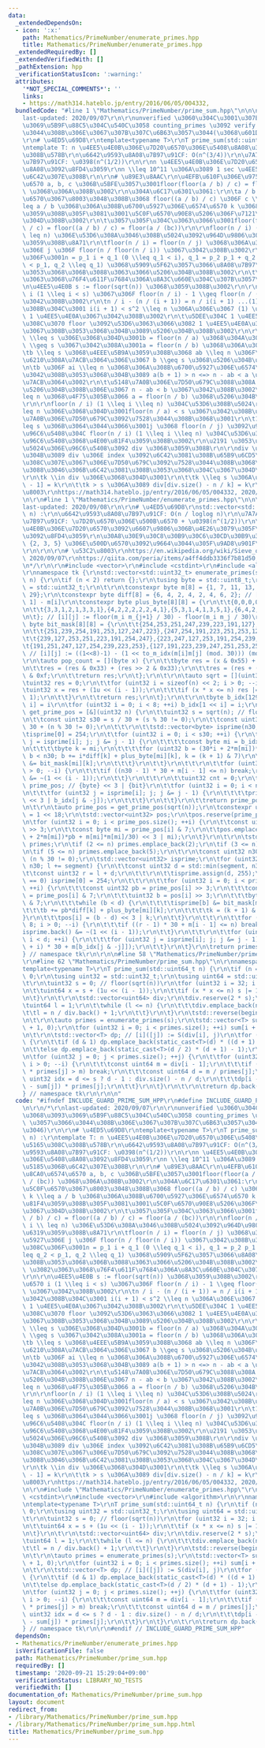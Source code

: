 ```yaml
---
data:
  _extendedDependsOn:
  - icon: ':x:'
    path: Mathematics/PrimeNumber/enumerate_primes.hpp
    title: Mathematics/PrimeNumber/enumerate_primes.hpp
  _extendedRequiredBy: []
  _extendedVerifiedWith: []
  _pathExtension: hpp
  _verificationStatusIcon: ':warning:'
  attributes:
    '*NOT_SPECIAL_COMMENTS*': ''
    links:
    - https://math314.hateblo.jp/entry/2016/06/05/004332,
  bundledCode: "#line 1 \"Mathematics/PrimeNumber/prime_sum.hpp\"\n\n\n\r\n/*\r\n\
    last-updated: 2020/09/07\r\n\r\nunverified \u3060\u304C\u3001\u307B\u3068\u3093\
    \u3069\u5B9F\u88C5\u304C\u540C\u3058 counting_primes \u3092 verify \u3057\u3066\
    \u3044\u308B\u306E\u3067\u307B\u307C\u6B63\u3057\u3044(\u3068\u601D\u3046)\r\n\
    \r\n# \u4ED5\u69D8\r\ntemplate<typename T>\r\nT prime_sum(std::uint64_t n) :\r\
    \ntemplate T: n \u4EE5\u4E0B\u306E\u7D20\u6570\u306E\u5408\u8A08\u3092\u5165\u308C\
    \u308B\u578B\r\n\u6642\u9593\u8A08\u7B97\u91CF: O(n^(3/4))\r\n\u7A7A\u9593\u8A08\
    \u7B97\u91CF: \u0398(n^(1/2))\r\n\r\nn \u4EE5\u4E0B\u306E\u7D20\u6570\u306E\u5408\
    \u8A08\u3092\u8FD4\u3059\r\nn \\leq 10^11 \u306A\u3089 1 sec \u4EE5\u5185\u306B\
    \u6C42\u307E\u308B\r\n\r\n# \u89E3\u8AAC\r\n\u4EFB\u610F\u306E\u975E\u8CA0\u6574\
    \u6570 a, b, c \u306B\u5BFE\u3057\u3001floor(floor(a / b) / c) = floor(a / (bc))\
    \ \u3068\u306A\u308B\u3002\r\n\u304A\u6C17\u6301\u3061:\r\n\ta / b \u3092\u5C0F\
    \u6570\u3067\u8003\u3048\u308B\u3068 floor((a / b) / c) \u306F c \\times k \\\
    leq a / b \u3068\u306A\u308B\u6700\u5927\u306E\u6574\u6570 k \u3068\u4E00\u81F4\
    \u3059\u308B\u305F\u3081\u3001\u5C0F\u6570\u90E8\u5206\u306F\u7121\u8996\u3067\
    \u304D\u308B\u3002\r\n\t\u3057\u305F\u304C\u3063\u3066\u3001floor(floor(a / b)\
    \ / c) = floor((a / b) / c) = floor(a / (bc))\r\n\r\nfloor(n / i) (1 \\leq i \\\
    \ leq n) \u306E\u53D6\u308A\u3046\u308B\u5024\u3092\u964D\u9806\u306B\u5217\u6319\
    \u3059\u308B\u8A71\r\n\tfloor(n / i) = floor(n / j) \u3068\u306A\u308B\u6700\u5927\
    \u306E j \u306F floor(n / floor(n / i)) \u3067\u3042\u308B\u3002\r\n\t\u3053\u308C\
    \u306F\u3001n = p_1 i + q_1 (0 \\leq q_1 < i), q_1 = p_2 p_1 + q_2 (0 \\leq q_2\
    \ < p_1, q_2 \\leq q_1) \u3068\u5909\u5F62\u3057\u3066\u8A08\u7B97\u3059\u308B\
    \u3053\u3068\u306B\u3088\u3063\u3066\u5206\u304B\u308B\u3002\r\n\t\u2191 \u3082\
    \u3063\u3068\u76F4\u611F\u7684\u306A\u8A3C\u660E\u304C\u307B\u3057\u3044\r\n\r\
    \n\u4EE5\u4E0B s := floor(sqrt(n)) \u3068\u3059\u308B\u3002\r\n\r\n\u6574\u6570\
    \ i (1 \\leq i < s) \u3067\u306F floor(n / i) - 1 \\geq floor(n / (i + 1)) \u3067\
    \u3042\u308B\u3002\r\n\tn / i - (n / (i + 1)) = n / i(i + 1) ...(1) \u3067\u3042\
    \u308B\u304C\u3001 i(i + 1) < s^2 \\leq n \u306A\u306E\u3067 (1) \u5F0F\u306F\
    \ 1 \u4EE5\u4E0A\u3067\u3042\u308B\u3002\r\n\t\u5DEE\u304C 1 \u4EE5\u4E0A\u3042\
    \u308C\u3070 floor \u3092\u53D6\u3063\u3066\u3082 1 \u4EE5\u4E0A\u306E\u5DEE\u304C\
    \u3067\u308B\u3053\u3068\u304B\u3089\u5206\u304B\u308B\u3002\r\n\r\n1 \\leq a\
    \ \\leq s \u306E\u3068\u304D\u3001b = floor(n / a) \u3068\u304A\u304F\u3068 b\
    \ \\geq s \u3067\u3042\u308A\u3001a = floor(n / b) \u3068\u306A\u308B\u3002\r\n\
    \tb \\leq s \u3068\u4EEE\u5B9A\u3059\u308B\u3068 ab \\leq n \u306F\u5FC5\u305A\
    \u6210\u308A\u7ACB\u3064\u306E\u3067 b \\geq s \u3068\u5206\u304B\u308B\u3002\r\
    \n\tb \u306F ai \\leq n \u3068\u306A\u308B\u6700\u5927\u306E\u6574\u6570 i \u3067\
    \u3042\u308B\u3053\u3068\u304B\u3089 a(b + 1) > n <=> n - ab < a \u304C\u6210\u308A\
    \u7ACB\u3064\u3002\r\n\t\u5148\u7A0B\u306E\u7D50\u679C\u3088\u308A a \\leq b \u3068\
    \u5206\u304B\u308B\u306E\u3067 n - ab < b \u3067\u3042\u308B\u3002\r\n\tab \\\
    leq n \u3068\u4F75\u305B\u3066 a = floor(n / b) \u3068\u5206\u304B\u308B\u3002\
    \r\n\r\nfloor(n / i) (1 \\leq i \\leq n) \u304C\u53D6\u308B\u5024\r\n\ts < a \\\
    leq n \u306E\u3068\u304D\u3001floor(n / a) < s \u3067\u3042\u308B\u306E\u3067\u5148\
    \u7A0B\u306E\u7D50\u679C\u3092\u7528\u3044\u308B\u3068\u3001\r\n\t1 \\leq j \\\
    leq s \u306B\u3064\u3044\u3066\u3001j \u3068 floor(n / j) \u3092\u96C6\u3081\u305F\
    \u96C6\u5408\u304C floor(n / i) (1 \\leq i \\leq n) \u304C\u53D6\u308B\u5024\u306E\
    \u96C6\u5408\u3068\u4E00\u81F4\u3059\u308B\u3002\r\n\u2191 \u3053\u306E\u53D6\u308B\
    \u5024\u306E\u96C6\u5408\u3092 div \u3068\u3059\u308B\r\n\r\ndiv \u306E\u8981\u7D20\
    \u304B\u3089 div \u306E index \u3092\u6C42\u3081\u308B\u65B9\u6CD5\r\n\t\u3053\
    \u308C\u307E\u3067\u306E\u7D50\u679C\u3092\u7528\u3044\u308B\u3068\u6B21\u306E\
    \u3088\u3046\u306B\u6C42\u3081\u308B\u3053\u3068\u304C\u3067\u304D\u308B\u3002\
    \r\n\tk \\in div \u306E\u3068\u304D\u3001\r\n\t\tk \\leq s \u306A\u3089 div[k\
    \ - 1] = k\r\n\t\tk > s \u306A\u3089 div[div.size() - n / k] = k\r\n\t\r\n# \u53C2\
    \u8003\r\nhttps://math314.hateblo.jp/entry/2016/06/05/004332, 2020/09/07\r\n*/\r\
    \n\r\n#line 1 \"Mathematics/PrimeNumber/enumerate_primes.hpp\"\n\n\n\r\n/*\r\n\
    last-updated: 2020/09/08\r\n\r\n# \u4ED5\u69D8\r\nstd::vector<std::uint32_t> enumerate_primes(std::uint32_t\
    \ n) :\r\n\u6642\u9593\u8A08\u7B97\u91CF: O(n / loglog n)\r\n\u7A7A\u9593\u8A08\
    \u7B97\u91CF: \u7D20\u6570\u306E\u500B\u6570 + \u0398(n^(1/2))\r\n\r\nn \u4EE5\
    \u4E0B\u306E\u7D20\u6570\u3092\u6607\u9806\u306B\u4E26\u3079\u305F\u914D\u5217\
    \u3092\u8FD4\u3059\r\n\u30A8\u30E9\u30C8\u30B9\u30C6\u30CD\u30B9\u306E\u7BE9\u306E\
    \ {2, 3, 5} \u306E\u500D\u6570\u3092\u9664\u3044\u305F\u9AD8\u901F\u5316\u7248\
    \r\n\r\n\r\n# \u53C2\u8003\r\nhttps://en.wikipedia.org/wiki/Sieve_of_Eratosthenes,\
    \ 2020/09/07\r\nhttps://qiita.com/peria/items/a4ff4ddb3336f7b81d50, 2020/09/08\r\
    \n*/\r\n\r\n#include <vector>\r\n#include <cstdint>\r\n#include <algorithm>\r\n\
    \r\nnamespace tk {\r\nstd::vector<std::uint32_t> enumerate_primes(std::uint32_t\
    \ n) {\r\n\tif (n < 2) return {};\r\n\tusing byte = std::uint8_t;\r\n\tusing uint32\
    \ = std::uint32_t;\r\n\t\r\n\tconstexpr byte m[8] = {1, 7, 11, 13, 17, 19, 23,\
    \ 29};\r\n\tconstexpr byte diff[8] = {6, 4, 2, 4, 2, 4, 6, 2}; // [i] := m[i +\
    \ 1] - m[i]\r\n\tconstexpr byte plus_byte[8][8] = {\r\n\t\t{0,0,0,0,0,0,0,1},{1,1,1,0,1,1,1,1},{2,2,0,2,0,2,2,1},{3,1,1,2,1,1,3,1},\r\
    \n\t\t{3,3,1,2,1,3,3,1},{4,2,2,2,2,2,4,1},{5,3,1,4,1,3,5,1},{6,4,2,4,2,4,6,1},\r\
    \n\t}; // [i][j] := floor(m_i m_{j+1} / 30) - floor(m_i m_j / 30)\r\n\tconstexpr\
    \ byte bit_mask[8][8] = {\r\n\t\t{254,253,251,247,239,223,191,127},{253,223,239,254,127,247,251,191},\r\
    \n\t\t{251,239,254,191,253,127,247,223},{247,254,191,223,251,253,127,239},\r\n\
    \t\t{239,127,253,251,223,191,254,247},{223,247,127,253,191,254,239,251},\r\n\t\
    \t{191,251,247,127,254,239,223,253},{127,191,223,239,247,251,253,254},\r\n\t};\
    \ // [i][j] := ((1<<8)-1) - (1 << to_m_idx(m[i]m[j] (mod. 30))) (mod. 8))\r\n\t\
    \r\n\tauto pop_count = [](byte x) {\r\n\t\tbyte res = (x & 0x55) + (x >> 1 & 0x55);\r\
    \n\t\tres = (res & 0x33) + (res >> 2 & 0x33);\r\n\t\tres = (res + (res >> 4))\
    \ & 0xf;\r\n\t\treturn res;\r\n\t};\r\n\t\r\n\tauto sqrt = [](uint32 n) {\r\n\t\
    \tuint32 res = 0;\r\n\t\tfor (uint32 i = sizeof(n) << 2; i > 0; --i) {\r\n\t\t\
    \tuint32 x = res + (1u << (i - 1));\r\n\t\t\tif (x * x <= n) res |= 1u << (i -\
    \ 1);\r\n\t\t}\r\n\t\treturn res;\r\n\t};\r\n\t\r\n\tbyte b_idx[129]; // [1 <<\
    \ i] = i\r\n\tfor (uint32 i = 0; i < 8; ++i) b_idx[1 << i] = i;\r\n\t\r\n\tauto\
    \ get_prime_pos = [&](uint32 n) {\r\n\t\tuint32 s = sqrt(n); // floor(sqrt(n))\r\
    \n\t\tconst uint32 s30 = s / 30 + (s % 30 != 0);\r\n\t\tconst uint32 n30 = n /\
    \ 30 + (n % 30 != 0);\r\n\t\t\r\n\t\tstd::vector<byte> isprime(n30, 255);\r\n\t\
    \tisprime[0] = 254;\r\n\t\tfor (uint32 i = 0; i < s30; ++i) {\r\n\t\t\tfor (byte\
    \ j = isprime[i]; j; j &= j - 1) {\r\n\t\t\t\tconst byte mi = b_idx[j & -j];\r\
    \n\t\t\t\tbyte k = mi;\r\n\t\t\t\tfor (uint32 b = (30*i + 2*m[mi])*i + m[mi]*m[mi]/30;\
    \ b < n30; b += i*diff[k] + plus_byte[mi][k], k = (k + 1) & 7)\r\n\t\t\t\t\tisprime[b]\
    \ &= bit_mask[mi][k];\r\n\t\t\t}\r\n\t\t}\r\n\t\t\r\n\t\tfor (uint32 i = 8; i\
    \ > 0; --i) {\r\n\t\t\tif ((n30 - 1) * 30 + m[i - 1] <= n) break;\r\n\t\t\tisprime.back()\
    \ &= ~(1 << (i - 1));\r\n\t\t}\r\n\t\t\r\n\t\tuint32 cnt = 0;\r\n\t\tstd::vector<uint32>\
    \ prime_pos; // {byte} << 3 | {bit}\r\n\t\tfor (uint32 i = 0; i < n30; ++i) {\r\
    \n\t\t\tfor (uint32 j = isprime[i]; j; j &= j - 1) {\r\n\t\t\t\tprime_pos.emplace_back(i\
    \ << 3 | b_idx[j & -j]);\r\n\t\t\t}\r\n\t\t}\r\n\t\treturn prime_pos;\r\n\t};\r\
    \n\t\r\n\tauto prime_pos = get_prime_pos(sqrt(n));\r\n\tconstexpr uint32 segment\
    \ = 1 << 18;\r\n\tstd::vector<uint32> pos;\r\n\tpos.reserve(prime_pos.size());\r\
    \n\tfor (uint32 i = 0; i < prime_pos.size(); ++i) {\r\n\t\tconst uint32 pb = prime_pos[i]\
    \ >> 3;\r\n\t\tconst byte mi = prime_pos[i] & 7;\r\n\t\tpos.emplace_back(((30*pb\
    \ + 2*m[mi])*pb + m[mi]*m[mi]/30) << 3 | mi);\r\n\t}\r\n\t\r\n\tstd::vector<uint32>\
    \ primes;\r\n\tif (2 <= n) primes.emplace_back(2);\r\n\tif (3 <= n) primes.emplace_back(3);\r\
    \n\tif (5 <= n) primes.emplace_back(5);\r\n\t\r\n\tconst uint32 n30 = n / 30 +\
    \ (n % 30 != 0);\r\n\tstd::vector<uint32> isprime;\r\n\tfor (uint32 l = 0; l <\
    \ n30; l += segment) {\r\n\t\tconst uint32 d = std::min(segment, n30 - l);\r\n\
    \t\tconst uint32 r = l + d;\r\n\t\t\r\n\t\tisprime.assign(d, 255);\r\n\t\tif (l\
    \ == 0) isprime[0] = 254;\r\n\t\t\r\n\t\tfor (uint32 i = 0; i < prime_pos.size();\
    \ ++i) {\r\n\t\t\tconst uint32 pb = prime_pos[i] >> 3;\r\n\t\t\tconst byte mi\
    \ = prime_pos[i] & 7;\r\n\t\t\tuint32 b = pos[i] >> 3;\r\n\t\t\tbyte k = pos[i]\
    \ & 7;\r\n\t\t\twhile (b < d) {\r\n\t\t\t\tisprime[b] &= bit_mask[mi][k];\r\n\t\
    \t\t\tb += pb*diff[k] + plus_byte[mi][k];\r\n\t\t\t\tk = (k + 1) & 7;\r\n\t\t\t\
    }\r\n\t\t\tpos[i] = (b - d) << 3 | k;\r\n\t\t}\r\n\t\t\r\n\t\tfor (uint32 i =\
    \ 8; i > 0; --i) {\r\n\t\t\tif ((r - 1) * 30 + m[i - 1] <= n) break;\r\n\t\t\t\
    isprime.back() &= ~(1 << (i - 1));\r\n\t\t}\r\n\t\t\r\n\t\tfor (uint32 i = 0;\
    \ i < d; ++i) {\r\n\t\t\tfor (uint32 j = isprime[i]; j; j &= j - 1) primes.emplace_back((l\
    \ + i) * 30 + m[b_idx[j & -j]]);\r\n\t\t}\r\n\t}\r\n\treturn primes;\r\n}\r\n\
    } // namespace tk\r\n\r\n\n#line 58 \"Mathematics/PrimeNumber/prime_sum.hpp\"\n\
    \r\n#line 62 \"Mathematics/PrimeNumber/prime_sum.hpp\"\n\r\nnamespace tk {\r\n\
    template<typename T>\r\nT prime_sum(std::uint64_t n) {\r\n\tif (n == 0) return\
    \ 0;\r\n\tusing uint32 = std::uint32_t;\r\n\tusing uint64 = std::uint64_t;\r\n\
    \t\r\n\tuint32 s = 0; // floor(sqrt(n))\r\n\tfor (uint32 i = 32; i > 0; --i) {\r\
    \n\t\tuint64 x = s + (1u << (i - 1));\r\n\t\tif (x * x <= n) s |= 1u << (i - 1);\r\
    \n\t}\r\n\t\r\n\tstd::vector<uint64> div;\r\n\tdiv.reserve(2 * s);\r\n\t{\r\n\t\
    \tuint64 l = 1;\r\n\t\twhile (l <= n) {\r\n\t\t\tdiv.emplace_back(n / l);\r\n\t\
    \t\tl = n / div.back() + 1;\r\n\t\t}\r\n\t}\r\n\tstd::reverse(begin(div), end(div));\r\
    \n\t\r\n\tauto primes = enumerate_primes(s);\r\n\tstd::vector<T> sum(primes.size()\
    \ + 1, 0);\r\n\tfor (uint32 i = 0; i < primes.size(); ++i) sum[i + 1] += primes[i];\r\
    \n\t\r\n\tstd::vector<T> dp; // [i]([j]) := S(div[i], j)\r\n\tfor (auto d : div)\
    \ {\r\n\t\tif (d & 1) dp.emplace_back(static_cast<T>(d) * ((d + 1) / 2) - 1);\r\
    \n\t\telse dp.emplace_back(static_cast<T>(d / 2) * (d + 1) - 1);\r\n\t}\r\n\t\r\
    \n\tfor (uint32 j = 0; j < primes.size(); ++j) {\r\n\t\tfor (uint32 i = div.size();\
    \ i > 0; --i) {\r\n\t\t\tconst uint64 m = div[i - 1];\r\n\t\t\tif (static_cast<uint64>(primes[j])\
    \ * primes[j] > m) break;\r\n\t\t\tconst uint64 d = m / primes[j];\r\n\t\t\tconst\
    \ uint32 idx = d <= s ? d - 1 : div.size() - n / d;\r\n\t\t\tdp[i - 1] -= (dp[idx]\
    \ - sum[j]) * primes[j];\r\n\t\t}\r\n\t}\r\n\t\r\n\treturn dp.back();\r\n}\r\n\
    } // namespace tk\r\n\r\n\n"
  code: "#ifndef INCLUDE_GUARD_PRIME_SUM_HPP\r\n#define INCLUDE_GUARD_PRIME_SUM_HPP\r\
    \n\r\n/*\r\nlast-updated: 2020/09/07\r\n\r\nunverified \u3060\u304C\u3001\u307B\
    \u3068\u3093\u3069\u5B9F\u88C5\u304C\u540C\u3058 counting_primes \u3092 verify\
    \ \u3057\u3066\u3044\u308B\u306E\u3067\u307B\u307C\u6B63\u3057\u3044(\u3068\u601D\
    \u3046)\r\n\r\n# \u4ED5\u69D8\r\ntemplate<typename T>\r\nT prime_sum(std::uint64_t\
    \ n) :\r\ntemplate T: n \u4EE5\u4E0B\u306E\u7D20\u6570\u306E\u5408\u8A08\u3092\
    \u5165\u308C\u308B\u578B\r\n\u6642\u9593\u8A08\u7B97\u91CF: O(n^(3/4))\r\n\u7A7A\
    \u9593\u8A08\u7B97\u91CF: \u0398(n^(1/2))\r\n\r\nn \u4EE5\u4E0B\u306E\u7D20\u6570\
    \u306E\u5408\u8A08\u3092\u8FD4\u3059\r\nn \\leq 10^11 \u306A\u3089 1 sec \u4EE5\
    \u5185\u306B\u6C42\u307E\u308B\r\n\r\n# \u89E3\u8AAC\r\n\u4EFB\u610F\u306E\u975E\
    \u8CA0\u6574\u6570 a, b, c \u306B\u5BFE\u3057\u3001floor(floor(a / b) / c) = floor(a\
    \ / (bc)) \u3068\u306A\u308B\u3002\r\n\u304A\u6C17\u6301\u3061:\r\n\ta / b \u3092\
    \u5C0F\u6570\u3067\u8003\u3048\u308B\u3068 floor((a / b) / c) \u306F c \\times\
    \ k \\leq a / b \u3068\u306A\u308B\u6700\u5927\u306E\u6574\u6570 k \u3068\u4E00\
    \u81F4\u3059\u308B\u305F\u3081\u3001\u5C0F\u6570\u90E8\u5206\u306F\u7121\u8996\
    \u3067\u304D\u308B\u3002\r\n\t\u3057\u305F\u304C\u3063\u3066\u3001floor(floor(a\
    \ / b) / c) = floor((a / b) / c) = floor(a / (bc))\r\n\r\nfloor(n / i) (1 \\leq\
    \ i \\ leq n) \u306E\u53D6\u308A\u3046\u308B\u5024\u3092\u964D\u9806\u306B\u5217\
    \u6319\u3059\u308B\u8A71\r\n\tfloor(n / i) = floor(n / j) \u3068\u306A\u308B\u6700\
    \u5927\u306E j \u306F floor(n / floor(n / i)) \u3067\u3042\u308B\u3002\r\n\t\u3053\
    \u308C\u306F\u3001n = p_1 i + q_1 (0 \\leq q_1 < i), q_1 = p_2 p_1 + q_2 (0 \\\
    leq q_2 < p_1, q_2 \\leq q_1) \u3068\u5909\u5F62\u3057\u3066\u8A08\u7B97\u3059\
    \u308B\u3053\u3068\u306B\u3088\u3063\u3066\u5206\u304B\u308B\u3002\r\n\t\u2191\
    \ \u3082\u3063\u3068\u76F4\u611F\u7684\u306A\u8A3C\u660E\u304C\u307B\u3057\u3044\
    \r\n\r\n\u4EE5\u4E0B s := floor(sqrt(n)) \u3068\u3059\u308B\u3002\r\n\r\n\u6574\
    \u6570 i (1 \\leq i < s) \u3067\u306F floor(n / i) - 1 \\geq floor(n / (i + 1))\
    \ \u3067\u3042\u308B\u3002\r\n\tn / i - (n / (i + 1)) = n / i(i + 1) ...(1) \u3067\
    \u3042\u308B\u304C\u3001 i(i + 1) < s^2 \\leq n \u306A\u306E\u3067 (1) \u5F0F\u306F\
    \ 1 \u4EE5\u4E0A\u3067\u3042\u308B\u3002\r\n\t\u5DEE\u304C 1 \u4EE5\u4E0A\u3042\
    \u308C\u3070 floor \u3092\u53D6\u3063\u3066\u3082 1 \u4EE5\u4E0A\u306E\u5DEE\u304C\
    \u3067\u308B\u3053\u3068\u304B\u3089\u5206\u304B\u308B\u3002\r\n\r\n1 \\leq a\
    \ \\leq s \u306E\u3068\u304D\u3001b = floor(n / a) \u3068\u304A\u304F\u3068 b\
    \ \\geq s \u3067\u3042\u308A\u3001a = floor(n / b) \u3068\u306A\u308B\u3002\r\n\
    \tb \\leq s \u3068\u4EEE\u5B9A\u3059\u308B\u3068 ab \\leq n \u306F\u5FC5\u305A\
    \u6210\u308A\u7ACB\u3064\u306E\u3067 b \\geq s \u3068\u5206\u304B\u308B\u3002\r\
    \n\tb \u306F ai \\leq n \u3068\u306A\u308B\u6700\u5927\u306E\u6574\u6570 i \u3067\
    \u3042\u308B\u3053\u3068\u304B\u3089 a(b + 1) > n <=> n - ab < a \u304C\u6210\u308A\
    \u7ACB\u3064\u3002\r\n\t\u5148\u7A0B\u306E\u7D50\u679C\u3088\u308A a \\leq b \u3068\
    \u5206\u304B\u308B\u306E\u3067 n - ab < b \u3067\u3042\u308B\u3002\r\n\tab \\\
    leq n \u3068\u4F75\u305B\u3066 a = floor(n / b) \u3068\u5206\u304B\u308B\u3002\
    \r\n\r\nfloor(n / i) (1 \\leq i \\leq n) \u304C\u53D6\u308B\u5024\r\n\ts < a \\\
    leq n \u306E\u3068\u304D\u3001floor(n / a) < s \u3067\u3042\u308B\u306E\u3067\u5148\
    \u7A0B\u306E\u7D50\u679C\u3092\u7528\u3044\u308B\u3068\u3001\r\n\t1 \\leq j \\\
    leq s \u306B\u3064\u3044\u3066\u3001j \u3068 floor(n / j) \u3092\u96C6\u3081\u305F\
    \u96C6\u5408\u304C floor(n / i) (1 \\leq i \\leq n) \u304C\u53D6\u308B\u5024\u306E\
    \u96C6\u5408\u3068\u4E00\u81F4\u3059\u308B\u3002\r\n\u2191 \u3053\u306E\u53D6\u308B\
    \u5024\u306E\u96C6\u5408\u3092 div \u3068\u3059\u308B\r\n\r\ndiv \u306E\u8981\u7D20\
    \u304B\u3089 div \u306E index \u3092\u6C42\u3081\u308B\u65B9\u6CD5\r\n\t\u3053\
    \u308C\u307E\u3067\u306E\u7D50\u679C\u3092\u7528\u3044\u308B\u3068\u6B21\u306E\
    \u3088\u3046\u306B\u6C42\u3081\u308B\u3053\u3068\u304C\u3067\u304D\u308B\u3002\
    \r\n\tk \\in div \u306E\u3068\u304D\u3001\r\n\t\tk \\leq s \u306A\u3089 div[k\
    \ - 1] = k\r\n\t\tk > s \u306A\u3089 div[div.size() - n / k] = k\r\n\t\r\n# \u53C2\
    \u8003\r\nhttps://math314.hateblo.jp/entry/2016/06/05/004332, 2020/09/07\r\n*/\r\
    \n\r\n#include \"Mathematics/PrimeNumber/enumerate_primes.hpp\"\r\n\r\n#include\
    \ <cstdint>\r\n#include <vector>\r\n#include <algorithm>\r\n\r\nnamespace tk {\r\
    \ntemplate<typename T>\r\nT prime_sum(std::uint64_t n) {\r\n\tif (n == 0) return\
    \ 0;\r\n\tusing uint32 = std::uint32_t;\r\n\tusing uint64 = std::uint64_t;\r\n\
    \t\r\n\tuint32 s = 0; // floor(sqrt(n))\r\n\tfor (uint32 i = 32; i > 0; --i) {\r\
    \n\t\tuint64 x = s + (1u << (i - 1));\r\n\t\tif (x * x <= n) s |= 1u << (i - 1);\r\
    \n\t}\r\n\t\r\n\tstd::vector<uint64> div;\r\n\tdiv.reserve(2 * s);\r\n\t{\r\n\t\
    \tuint64 l = 1;\r\n\t\twhile (l <= n) {\r\n\t\t\tdiv.emplace_back(n / l);\r\n\t\
    \t\tl = n / div.back() + 1;\r\n\t\t}\r\n\t}\r\n\tstd::reverse(begin(div), end(div));\r\
    \n\t\r\n\tauto primes = enumerate_primes(s);\r\n\tstd::vector<T> sum(primes.size()\
    \ + 1, 0);\r\n\tfor (uint32 i = 0; i < primes.size(); ++i) sum[i + 1] += primes[i];\r\
    \n\t\r\n\tstd::vector<T> dp; // [i]([j]) := S(div[i], j)\r\n\tfor (auto d : div)\
    \ {\r\n\t\tif (d & 1) dp.emplace_back(static_cast<T>(d) * ((d + 1) / 2) - 1);\r\
    \n\t\telse dp.emplace_back(static_cast<T>(d / 2) * (d + 1) - 1);\r\n\t}\r\n\t\r\
    \n\tfor (uint32 j = 0; j < primes.size(); ++j) {\r\n\t\tfor (uint32 i = div.size();\
    \ i > 0; --i) {\r\n\t\t\tconst uint64 m = div[i - 1];\r\n\t\t\tif (static_cast<uint64>(primes[j])\
    \ * primes[j] > m) break;\r\n\t\t\tconst uint64 d = m / primes[j];\r\n\t\t\tconst\
    \ uint32 idx = d <= s ? d - 1 : div.size() - n / d;\r\n\t\t\tdp[i - 1] -= (dp[idx]\
    \ - sum[j]) * primes[j];\r\n\t\t}\r\n\t}\r\n\t\r\n\treturn dp.back();\r\n}\r\n\
    } // namespace tk\r\n\r\n#endif // INCLUDE_GUARD_PRIME_SUM_HPP"
  dependsOn:
  - Mathematics/PrimeNumber/enumerate_primes.hpp
  isVerificationFile: false
  path: Mathematics/PrimeNumber/prime_sum.hpp
  requiredBy: []
  timestamp: '2020-09-21 15:29:04+09:00'
  verificationStatus: LIBRARY_NO_TESTS
  verifiedWith: []
documentation_of: Mathematics/PrimeNumber/prime_sum.hpp
layout: document
redirect_from:
- /library/Mathematics/PrimeNumber/prime_sum.hpp
- /library/Mathematics/PrimeNumber/prime_sum.hpp.html
title: Mathematics/PrimeNumber/prime_sum.hpp
---
```

